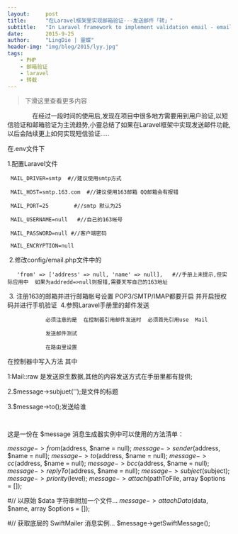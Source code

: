 ```yaml
---
layout:     post
title:      "在Laravel框架里实现邮箱验证---发送邮件「转」"
subtitle:   "In Laravel framework to implement validation email - email  "
date:       2015-9-25
author:     "LingDie | 靈蝶"
header-img: "img/blog/2015/lyy.jpg"
tags:
    - PHP
    - 邮箱验证
    - laravel
    - 转载
---
```


> 下滑这里查看更多内容

　　　　在经过一段时间的使用后,发现在项目中很多地方需要用到用户验证,以短信验证和邮箱验证为主流趋势,小靈总结了如果在Laravel框架中实现发送邮件功能,以后会陆续更上如何实现短信验证.....　　

在.env文件下

 1.配置Laravel文件

     MAIL_DRIVER=smtp  #//建议使用smtp方式

     MAIL_HOST=smtp.163.com  #//建议使用163邮箱 QQ邮箱会有报错

     MAIL_PORT=25        #//smtp 默认为25   

     MAIL_USERNAME=null   #//自己的163帐号

     MAIL_PASSWORD=null #//客户端密码

     MAIL_ENCRYPTION=null
<img src="../../../../img/blog/2015/ldy/1.png" alt="">
2.修改config/email.php文件中的 

       'from' => ['address' => null, 'name' => null],   #//手册上未提示,但实际应用中  如果为addredd=>null则报错,需要天写自己的163地址
<img src="../../../../img/blog/2015/ldy/2.png" alt="">
3. 注册163的邮箱并进行邮箱帐号设置  POP3/SMTP/IMAP都要开启   并开启授权码并进行手机验证
<img src="../../../../img/blog/2015/ldy/3.png" alt="">
4.参照Laravel手册里的邮件发送

                必须注意的是  在控制器引用邮件发送时  必须首先引用use  Mail

    ​    ​    ​    ​发送邮件测试

    ​    ​    ​    ​在路由里设置 
<img src="../../../../img/blog/2015/ldy/4.png" alt="">
  ​在控制器中写入方法
<img src="../../../../img/blog/2015/ldy/5.png" alt="">
 ​其中

1:Mail::raw  是发送原生数据,其他的内容发送方式在手册里都有提供;

2.$message->subjuet('');是文件的标题

3.$message->to();发送给谁

    ​    ​    ​

这是一份在 $message 消息生成器实例中可以使用的方法清单：

$message->from($address, $name = null);
$message->sender($address, $name = null);
$message->to($address, $name = null);
$message->cc($address, $name = null);
$message->bcc($address, $name = null);
$message->replyTo($address, $name = null);
$message->subject($subject);
$message->priority($level);
$message->attach($pathToFile, array $options = []);

#// 以原始 $data 字符串附加一个文件...
$message->attachData($data, $name, array $options = []);

#// 获取底层的 SwiftMailer 消息实例...
$message->getSwiftMessage();
	 